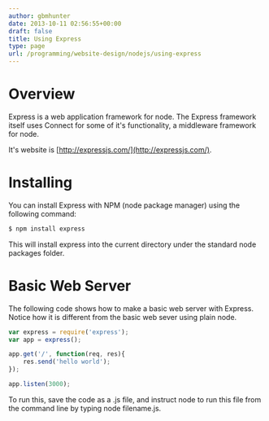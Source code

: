 ```yaml
---
author: gbmhunter
date: 2013-10-11 02:56:55+00:00
draft: false
title: Using Express
type: page
url: /programming/website-design/nodejs/using-express
---
```


# Overview

Express is a web application framework for node. The Express framework itself uses Connect for some of it's functionality, a middleware framework for node.

It's website is [http://expressjs.com/](http://expressjs.com/).

# Installing

You can install Express with NPM (node package manager) using the following command:

```sh    
$ npm install express
```

This will install express into the current directory under the standard node packages folder.

# Basic Web Server

The following code shows how to make a basic web server with Express. Notice how it is different from the basic web sever using plain node.

```js    
var express = require('express');
var app = express();

app.get('/', function(req, res){
    res.send('hello world');
});

app.listen(3000);
```

To run this, save the code as a .js file, and instruct node to run this file from the command line by typing node filename.js.
